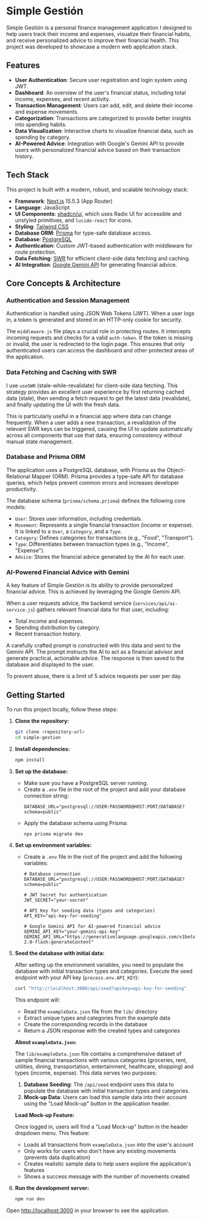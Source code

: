 # Simple Gestión

Simple Gestión is a personal finance management application I designed to help users track their income and expenses, visualize their financial habits, and receive personalized advice to improve their financial health. This project was developed to showcase a modern web application stack.

## Features

- **User Authentication**: Secure user registration and login system using JWT.
- **Dashboard**: An overview of the user's financial status, including total income, expenses, and recent activity.
- **Transaction Management**: Users can add, edit, and delete their income and expense movements.
- **Categorization**: Transactions are categorized to provide better insights into spending habits.
- **Data Visualization**: Interactive charts to visualize financial data, such as spending by category.
- **AI-Powered Advice**: Integration with Google's Gemini API to provide users with personalized financial advice based on their transaction history.

## Tech Stack

This project is built with a modern, robust, and scalable technology stack:

- **Framework**: [Next.js](https://nextjs.org/) 15.5.3 (App Router)
- **Language**: JavaScript
- **UI Components**: [shadcn/ui](https://ui.shadcn.com/), which uses Radix UI for accessible and unstyled primitives, and `lucide-react` for icons.
- **Styling**: [Tailwind CSS](https://tailwindcss.com/)
- **Database ORM**: [Prisma](https://www.prisma.io/) for type-safe database access.
- **Database**: [PostgreSQL](https://www.postgresql.org/)
- **Authentication**: Custom JWT-based authentication with middleware for route protection.
- **Data Fetching**: [SWR](https://swr.vercel.app/) for efficient client-side data fetching and caching.
- **AI Integration**: [Google Gemini API](https://ai.google.dev/) for generating financial advice.

## Core Concepts & Architecture

### Authentication and Session Management

Authentication is handled using JSON Web Tokens (JWT). When a user logs in, a token is generated and stored in an HTTP-only cookie for security.

The `middleware.js` file plays a crucial role in protecting routes. It intercepts incoming requests and checks for a valid `auth-token`. If the token is missing or invalid, the user is redirected to the login page. This ensures that only authenticated users can access the dashboard and other protected areas of the application.

### Data Fetching and Caching with SWR

I use `useSWR` (stale-while-revalidate) for client-side data fetching. This strategy provides an excellent user experience by first returning cached data (stale), then sending a fetch request to get the latest data (revalidate), and finally updating the UI with the fresh data.

This is particularly useful in a financial app where data can change frequently. When a user adds a new transaction, a revalidation of the relevant SWR keys can be triggered, causing the UI to update automatically across all components that use that data, ensuring consistency without manual state management.

### Database and Prisma ORM

The application uses a PostgreSQL database, with Prisma as the Object-Relational Mapper (ORM). Prisma provides a type-safe API for database queries, which helps prevent common errors and increases developer productivity.

The database schema (`prisma/schema.prisma`) defines the following core models:

- `User`: Stores user information, including credentials.
- `Movement`: Represents a single financial transaction (income or expense). It is linked to a `User`, a `Category`, and a `Type`.
- `Category`: Defines categories for transactions (e.g., "Food", "Transport").
- `Type`: Differentiates between transaction types (e.g., "Income", "Expense").
- `Advice`: Stores the financial advice generated by the AI for each user.

### AI-Powered Financial Advice with Gemini

A key feature of Simple Gestión is its ability to provide personalized financial advice. This is achieved by leveraging the Google Gemini API.

When a user requests advice, the backend service (`services/api/ai-service.js`) gathers relevant financial data for that user, including:

- Total income and expenses.
- Spending distribution by category.
- Recent transaction history.

A carefully crafted prompt is constructed with this data and sent to the Gemini API. The prompt instructs the AI to act as a financial advisor and generate practical, actionable advice. The response is then saved to the database and displayed to the user.

To prevent abuse, there is a limit of 5 advice requests per user per day.

## Getting Started

To run this project locally, follow these steps:

1.  **Clone the repository:**

    ```bash
    git clone <repository-url>
    cd simple-gestion
    ```

2.  **Install dependencies:**

    ```bash
    npm install
    ```

3.  **Set up the database:**

    - Make sure you have a PostgreSQL server running.
    - Create a `.env` file in the root of the project and add your database connection string:
      ```
      DATABASE_URL="postgresql://USER:PASSWORD@HOST:PORT/DATABASE?schema=public"
      ```
    - Apply the database schema using Prisma:
      ```bash
      npx prisma migrate dev
      ```

4.  **Set up environment variables:**

    - Create a `.env` file in the root of the project and add the following variables:

      ```
      # Database connection
      DATABASE_URL="postgresql://USER:PASSWORD@HOST:PORT/DATABASE?schema=public"

      # JWT Secret for authentication
      JWT_SECRET="your-secret"

      # API Key for seeding data (types and categories)
      API_KEY="api-key-for-seeding"

      # Google Gemini API for AI-powered financial advice
      GEMINI_API_KEY="your-gemini-api-key"
      GEMINI_API_URL="https://generativelanguage.googleapis.com/v1beta/models/gemini-2.0-flash:generateContent"
      ```

5.  **Seed the database with initial data:**

    After setting up the environment variables, you need to populate the database with initial transaction types and categories. Execute the seed endpoint with your API key (`process.env.API_KEY`):

    ```bash
    curl "http://localhost:3000/api/seed?apikey=api-key-for-seeding"
    ```

    This endpoint will:

    - Read the `exampleData.json` file from the `lib/` directory
    - Extract unique types and categories from the example data
    - Create the corresponding records in the database
    - Return a JSON response with the created types and categories

    **About `exampleData.json`:**

    The `lib/exampleData.json` file contains a comprehensive dataset of sample financial transactions with various categories (groceries, rent, utilities, dining, transportation, entertainment, healthcare, shopping) and types (income, expense). This data serves two purposes:

    1. **Database Seeding**: The `/api/seed` endpoint uses this data to populate the database with initial transaction types and categories.
    2. **Mock-up Data**: Users can load this sample data into their account using the "Load Mock-up" button in the application header.

    **Load Mock-up Feature:**

    Once logged in, users will find a "Load Mock-up" button in the header dropdown menu. This feature:

    - Loads all transactions from `exampleData.json` into the user's account
    - Only works for users who don't have any existing movements (prevents data duplication)
    - Creates realistic sample data to help users explore the application's features
    - Shows a success message with the number of movements created

6.  **Run the development server:**
    ```bash
    npm run dev
    ```

Open [http://localhost:3000](http://localhost:3000) in your browser to see the application.
